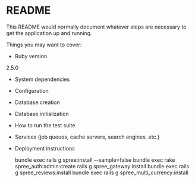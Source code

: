 # README

This README would normally document whatever steps are necessary to get the
application up and running.

Things you may want to cover:

* Ruby version

 2.5.0

* System dependencies

* Configuration

* Database creation
 
* Database initialization



* How to run the test suite

* Services (job queues, cache servers, search engines, etc.)

* Deployment instructions
    
    bundle exec rails g spree:install --sample=false
    bundle exec rake spree_auth:admin:create
    rails g spree_gateway:install
    bundle exec rails g spree_reviews:install
    bundle exec rails g spree_multi_currency:install